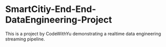 # SmartCitiy-End-End-DataEngineering-Project
This is a project by CodeWithYu demonstrating a realtime data engineering streaming pipeline. 
